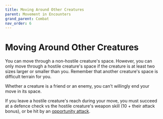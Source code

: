 ```yaml
---
title: Moving Around Other Creatures
parent: Movement in Encounters
grand_parent: Combat
nav_order: 6
---
```


# Moving Around Other Creatures
You can move through a non-hostile creature's space. However, you can only move through a hostile creature's space if the creature is at least two sizes larger or smaller than you. Remember that another creature's space is difficult terrain for you.

Whether a creature is a friend or an enemy, you can't willingly end your move in its space.

If you leave a hostile creature's reach during your move, you must succeed at a defence check vs the hostile creature's weapon skill (10 + their attack bonus), or be hit by an [opportunity attack](https://stormchaserroleplaying.com/stormchaserRPG/Combat/MakinganAttack/MeleeAttacks/#opportunity-attacks).
